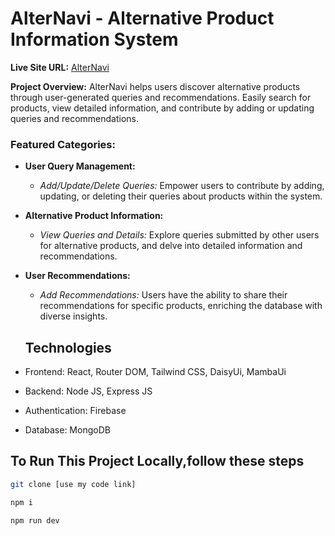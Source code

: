 # AlterNavi - Alternative Product Information System

**Live Site URL:** [AlterNavi](https://alter-navi.web.app/)

**Project Overview:** AlterNavi helps users discover alternative products through user-generated queries and recommendations. Easily search for products, view detailed information, and contribute by adding or updating queries and recommendations.

### Featured Categories:

- **User Query Management:**
  - *Add/Update/Delete Queries:* Empower users to contribute by adding, updating, or deleting their queries about products within the system.

- **Alternative Product Information:**
  - *View Queries and Details:* Explore queries submitted by other users for alternative products, and delve into detailed information and recommendations.

- **User Recommendations:**
  - *Add Recommendations:* Users have the ability to share their recommendations for specific products, enriching the database with diverse insights.

   ## Technologies
- Frontend: React, Router DOM, Tailwind CSS, DaisyUi, MambaUi
- Backend: Node JS, Express JS
- Authentication: Firebase
- Database: MongoDB

## To Run This Project Locally,follow these steps

```sh
git clone [use my code link]
```
```sh
npm i
```
```sh
npm run dev
```
